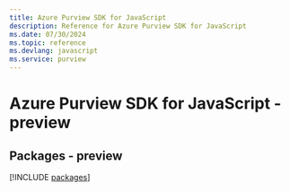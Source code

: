 ```yaml
---
title: Azure Purview SDK for JavaScript
description: Reference for Azure Purview SDK for JavaScript
ms.date: 07/30/2024
ms.topic: reference
ms.devlang: javascript
ms.service: purview
---
```

# Azure Purview SDK for JavaScript - preview
## Packages - preview
[!INCLUDE [packages](purview-index.md)]
